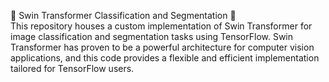 🚀 Swin Transformer Classification and Segmentation 🚀<br>
This repository houses a custom implementation of Swin Transformer for image classification and segmentation tasks using TensorFlow. Swin Transformer has proven to be a powerful architecture for computer vision applications, and this code provides a flexible and efficient implementation tailored for TensorFlow users.
